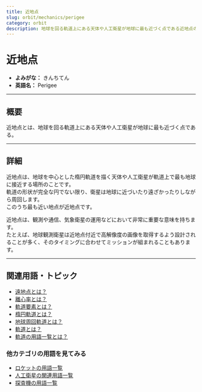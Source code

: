 ```yaml
---
title: 近地点
slug: orbit/mechanics/perigee
category: orbit
description: 地球を回る軌道上にある天体や人工衛星が地球に最も近づく点である近地点の意味・定義・内容について解説します。  
---
```


# 近地点

- **よみがな：** きんちてん  
- **英語名：** Perigee  

---

## 概要

近地点とは、地球を回る軌道上にある天体や人工衛星が地球に最も近づく点である。  

---

## 詳細

近地点は、地球を中心とした楕円軌道を描く天体や人工衛星が軌道上で最も地球に接近する場所のことです。  
軌道の形状が完全な円でない限り、衛星は地球に近づいたり遠ざかったりしながら周回します。  
このうち最も近い地点が近地点です。  

近地点は、観測や通信、気象衛星の運用などにおいて非常に重要な意味を持ちます。  
たとえば、地球観測衛星は近地点付近で高解像度の画像を取得するよう設計されることが多く、そのタイミングに合わせてミッションが組まれることもあります。  

---

## 関連用語・トピック

- [遠地点とは？](/orbit/mechanics/apogee)
- [離心率とは？](/orbit/mechanics/eccentricity)
- [軌道要素とは？](/orbit/mechanics/orbital-elements)
- [楕円軌道とは？](/orbit/type/elliptical-orbit)
- [地球周回軌道とは？](/orbit/type/geocentric-orbit)
- [軌道とは？](/orbit/orbit)
- [軌道の用語一覧とは？](/category/orbit)

### 他カテゴリの用語を見てみる
- [ロケットの用語一覧](/category/rocket)
- [人工衛星の関連用語一覧](/category/satellite)
- [探査機の用語一覧](/category/explorer)
